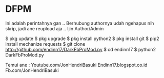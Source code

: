 # DFPM
Ini adalah perintahnya gan ..
Berhubung authornya udah ngehapus nih skrip, jadi ane reupload aja ..
Ijin Author/Admin

$ pkg update
$ pkg upgrade
$ pkg install python2
$ pkg install git
$ pip2 install mechanize requests
$ git clone http://github.com/endinn17/DarkFbProMod.py
$ cd endinn17
$ python2 DarkFbProMod.py

Temui ane :
Youtube.com/JonHendriBasuki
Endinn17.blogspot.co.id
Fb.com/JonHendriBasuki
